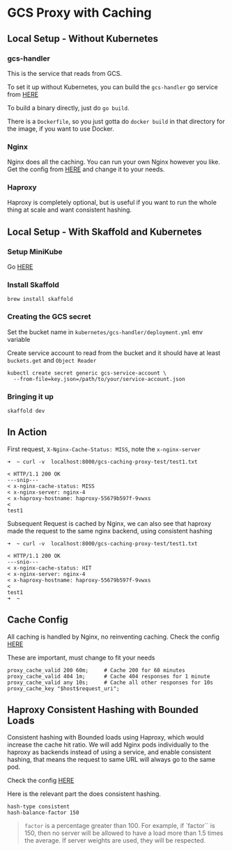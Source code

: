 # GCS Proxy with Caching

## Local Setup -  Without Kubernetes

### gcs-handler

This is the service that reads from GCS.

To set it up without Kubernetes, you can build the `gcs-handler` go service from [HERE](./cache-service/gcs-handler/)

To build a binary directly, just do `go build`.

There is a `Dockerfile`, so you just gotta do `docker build` in that directory for the image, if you want to use Docker.

### Nginx

Nginx does all the caching. You can run your own Nginx however you like. Get the config from [HERE](./kubernetes/nginx/config.yml) and change it to your needs.

### Haproxy

Haproxy is completely optional, but is useful if you want to run the whole thing at scale and want
consistent hashing.

## Local Setup - With Skaffold and Kubernetes

### Setup MiniKube

Go [HERE](https://minikube.sigs.k8s.io/docs/start/)

### Install Skaffold

```
brew install skaffold
```

### Creating the GCS secret

Set the bucket name in `kubernetes/gcs-handler/deployment.yml` env variable

Create service account to read from the bucket and it should have at least `buckets.get` and `Object Reader`

```
kubectl create secret generic gcs-service-account \
  --from-file=key.json=/path/to/your/service-account.json
```


### Bringing it up

```
skaffold dev
```


## In Action

First request, `X-Nginx-Cache-Status: MISS`, note the `x-nginx-server`

```
➜  ~ curl -v  localhost:8000/gcs-caching-proxy-test/test1.txt

< HTTP/1.1 200 OK
---snip---
< x-nginx-cache-status: MISS
< x-nginx-server: nginx-4
< x-haproxy-hostname: haproxy-55679b597f-9vwxs
<
test1
```

Subsequent Request is cached by Nginx, we can also see that haproxy made the request to the same nginx backend, using consistent hashing

```
➜  ~ curl -v  localhost:8000/gcs-caching-proxy-test/test1.txt

< HTTP/1.1 200 OK
---snio---
< x-nginx-cache-status: HIT
< x-nginx-server: nginx-4
< x-haproxy-hostname: haproxy-55679b597f-9vwxs
<
test1
➜  ~
```

## Cache Config

All caching is handled by Nginx, no reinventing caching.
Check the config [HERE](./kubernetes/nginx/config.yml)


These are important, must change to fit your needs
```
proxy_cache_valid 200 60m;     # Cache 200 for 60 minutes
proxy_cache_valid 404 1m;      # Cache 404 responses for 1 minute
proxy_cache_valid any 10s;     # Cache all other responses for 10s
proxy_cache_key "$host$request_uri";
```


## Haproxy Consistent Hashing with Bounded Loads

Consistent hashing with Bounded loads using Haproxy, which would increase the cache hit ratio.
We will add Nginx pods individually to the haproxy as backends instead of using a service, and
enable consistent hashing, that means the request to same URL will always go to the same pod.

Check the config [HERE](./kubernetes/haproxy/config.yml)

Here is the relevant part the does consistent hashing.
```
hash-type consistent
hash-balance-factor 150
```

> `factor` is a percentage greater than 100. For example, if `factor`` is 150,
> then no server will be allowed to have a load more than 1.5 times the average.
> If server weights are used, they will be respected.
